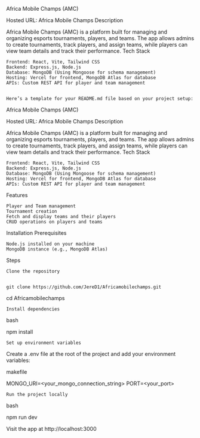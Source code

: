 Africa Mobile Champs (AMC)

Hosted URL: Africa Mobile Champs
Description

Africa Mobile Champs (AMC) is a platform built for managing and organizing esports tournaments, players, and teams. The app allows admins to create tournaments, track players, and assign teams, while players can view team details and track their performance.
Tech Stack

    Frontend: React, Vite, Tailwind CSS
    Backend: Express.js, Node.js
    Database: MongoDB (Using Mongoose for schema management)
    Hosting: Vercel for frontend, MongoDB Atlas for database
    APIs: Custom REST API for player and team management


    Here’s a template for your README.md file based on your project setup:
Africa Mobile Champs (AMC)

Hosted URL: Africa Mobile Champs
Description

Africa Mobile Champs (AMC) is a platform built for managing and organizing esports tournaments, players, and teams. The app allows admins to create tournaments, track players, and assign teams, while players can view team details and track their performance.
Tech Stack

    Frontend: React, Vite, Tailwind CSS
    Backend: Express.js, Node.js
    Database: MongoDB (Using Mongoose for schema management)
    Hosting: Vercel for frontend, MongoDB Atlas for database
    APIs: Custom REST API for player and team management

Features

    Player and Team management
    Tournament creation
    Fetch and display teams and their players
    CRUD operations on players and teams

Installation
Prerequisites

    Node.js installed on your machine
    MongoDB instance (e.g., MongoDB Atlas)

Steps

    Clone the repository


    git clone https://github.com/JereD1/Africamobilechamps.git
cd Africamobilechamps

    Install dependencies

bash

npm install

    Set up environment variables

Create a .env file at the root of the project and add your environment variables:

makefile

MONGO_URI=<your_mongo_connection_string>
PORT=<your_port>

    Run the project locally

bash

npm run dev

Visit the app at http://localhost:3000



